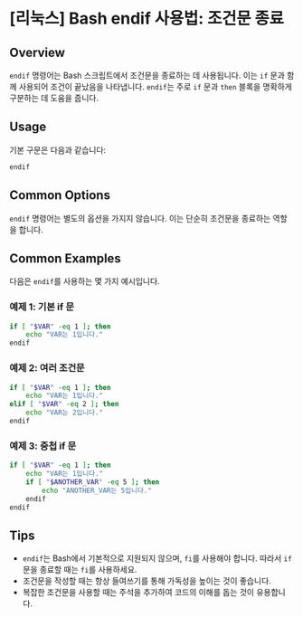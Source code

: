 # [리눅스] Bash endif 사용법: 조건문 종료

## Overview
`endif` 명령어는 Bash 스크립트에서 조건문을 종료하는 데 사용됩니다. 이는 `if` 문과 함께 사용되어 조건이 끝났음을 나타냅니다. `endif`는 주로 `if` 문과 `then` 블록을 명확하게 구분하는 데 도움을 줍니다.

## Usage
기본 구문은 다음과 같습니다:

```bash
endif
```

## Common Options
`endif` 명령어는 별도의 옵션을 가지지 않습니다. 이는 단순히 조건문을 종료하는 역할을 합니다.

## Common Examples
다음은 `endif`를 사용하는 몇 가지 예시입니다.

### 예제 1: 기본 if 문
```bash
if [ "$VAR" -eq 1 ]; then
    echo "VAR는 1입니다."
endif
```

### 예제 2: 여러 조건문
```bash
if [ "$VAR" -eq 1 ]; then
    echo "VAR는 1입니다."
elif [ "$VAR" -eq 2 ]; then
    echo "VAR는 2입니다."
endif
```

### 예제 3: 중첩 if 문
```bash
if [ "$VAR" -eq 1 ]; then
    echo "VAR는 1입니다."
    if [ "$ANOTHER_VAR" -eq 5 ]; then
        echo "ANOTHER_VAR는 5입니다."
    endif
endif
```

## Tips
- `endif`는 Bash에서 기본적으로 지원되지 않으며, `fi`를 사용해야 합니다. 따라서 `if` 문을 종료할 때는 `fi`를 사용하세요.
- 조건문을 작성할 때는 항상 들여쓰기를 통해 가독성을 높이는 것이 좋습니다.
- 복잡한 조건문을 사용할 때는 주석을 추가하여 코드의 이해를 돕는 것이 유용합니다.